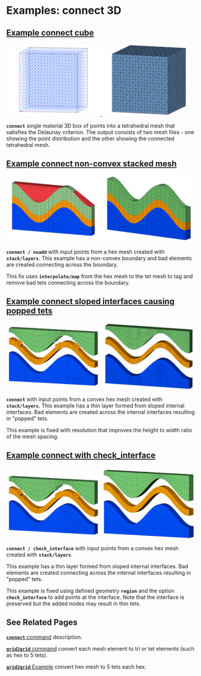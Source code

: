 
# Examples: connect 3D



## [Example connect cube](description_connect.md)

<a href="output/connect_cube_nodes.png"><img width="250" src="output/connect_cube_nodes.png"> </a>
<a href="output/connect_cube_tet.png"><img width="250" src="output/connect_cube_tet.png"> </a>


**`connect`** single material 3D box of points into a tetrahedral mesh that satisfies the Delaunay criterion.
The output consists of two mesh files - one showing the point distribution and the other showing the connected tetrahedral mesh.




## [Example connect non-convex stacked mesh](description2_connect.md)

<a href="output/wave_connect0.png"><img width="250" src="output/wave_connect0.png"></a>
<a href="output/wave_connect_tet_edges.png"><img width="250" src="output/wave_connect_tet_edges.png"></a>


**`connect / noadd`** with input points from a hex mesh created with **`stack/layers`**. This example has a non-convex boundary and bad elements are created connecting across the boundary. 

This fix uses **`interpolate/map`** from the hex mesh to the tet mesh to tag and remove bad tets connecting across the boundary.




## [Example connect sloped interfaces causing popped tets](description3_connect.md)

<a href="output/wave_tet_popped_explode.png"><img width="250" src="output/wave_tet_popped_explode.png"></a>
<a href="output/wave_tet_highres_explode.png"><img width="250" src="output/wave_tet_highres_explode.png"></a>


**`connect`** with input points from a convex hex mesh created with **`stack/layers`**. 
This example has a thin layer formed from sloped internal interfaces. Bad elements are created across the internal interfaces resulting in "popped" tets.  

This example is fixed with resolution that improves the height to width ratio of the mesh spacing.




## [Example connect with check_interface ](description4_connect.md)

<a href="output/wave_tet_popped_explode.png"><img width="250" src="output/wave_tet_popped_explode.png"></a>
<a href="output/wave_tet_check_ex.png"><img width="250" src="output/wave_tet_check_ex.png"></a>

**`connect / check_interface`** with input points from a convex hex mesh created with **`stack/layers`**. 

This example has a thin layer formed from sloped internal interfaces. Bad elements are created connecting across the internal interfaces resulting in "popped" tets.  

This example is fixed using defined geometry **`region`**  and the option  **`check_interface`** to add points at the interface. Note that the interface is preserved but the added nodes may result in thin tets.







## See Related Pages 


[**`connect`** command](https://lanl.github.io/LaGriT/pages/docs/commands/CONNECT1.html) description.


[**`grid2grid`** command](https://lanl.github.io/LaGriT/pages/docs/commands/GRID2GRID.html) convert each mesh element to tri or tet elements (such as hex to 5 tets).

[**`grid2grid`** Example](description_hextet.md) convert hex mesh to 5 tets each hex.




